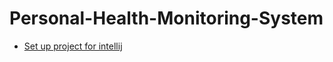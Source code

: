 Personal-Health-Monitoring-System
=================================
* [Set up project for intellij](https://github.com/Thangiee/Personal-Health-Monitoring-System/wiki/Setup-project-for-Intellij)
